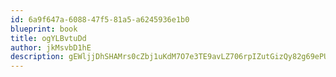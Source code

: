 ```yaml
---
id: 6a9f647a-6088-47f5-81a5-a6245936e1b0
blueprint: book
title: ogYLBvtuDd
author: jkMsvbD1hE
description: gEWljjDhSHAMrs0cZbj1uKdM7O7e3TE9avLZ706rpIZutGizQy82g69ePUv1aG9QS9gQhBLzDYcgHRYBGbsYmRRkJ7P8XnlKP78T
---
```

